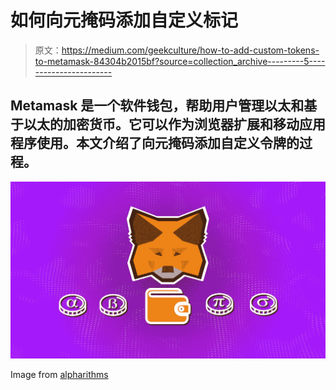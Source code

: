 # 如何向元掩码添加自定义标记

> 原文：<https://medium.com/geekculture/how-to-add-custom-tokens-to-metamask-84304b2015bf?source=collection_archive---------5----------------------->

## Metamask 是一个软件钱包，帮助用户管理以太和基于以太的加密货币。它可以作为浏览器扩展和移动应用程序使用。本文介绍了向元掩码添加自定义令牌的过程。

![](img/9305b86b9539b7da48f73195e9656739.png)

Image from [alpharithms](https://www.alpharithms.com/)